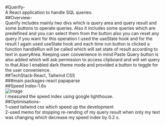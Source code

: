 #Querify-<br> A React application to handle SQL queries.<br>
##Overview-<br> Querify includes mainly two divs which is query area and query result and some buttons to operate queries. Also it includes some queries which are predefined and you can select them from the button also you can reset any query if you want for this operation I used the useState hook and for the result I again used useState hook and each time run button is clicked a function handleRun will be called which will set state of result according to text in queryArea. Keeping user convenience in mind Paste Query button is also added which will ask permission to access clipboard and will set query to that.Also I enabled dark theme mode and provided a button to toggle for the user convenience.<br>
##TechStack-React, Tailwind CSS<br>
###main packages-react papaparse <br>
##Speed Index-1.6s <br>
![image](https://github.com/jatinkharbanda33/querify/assets/76038276/ac23ea0e-3b2e-46b1-9ba1-9e909c1db644)
<br>
I measured the speed index using google lighthouse.<br>
##Optimisations-<br>
1-used tailwind css which speed up the development<br>
2-used memo for stopping re-rending of my query result when only my text was changing which decrease my speed index by 0.2 s.<br>
